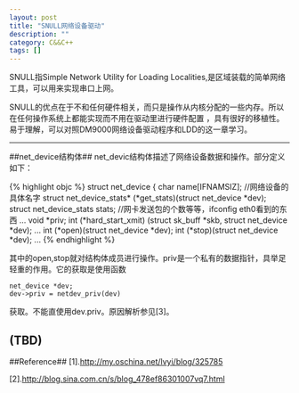 ```yaml
---
layout: post
title: "SNULL网络设备驱动"
description: ""
category: C&&C++
tags: []
---
```


SNULL指Simple Network Utility for Loading Localities,是区域装载的简单网络工具，可以用来实现串口上网。

SNULL的优点在于不和任何硬件相关，而只是操作从内核分配的一些内存。所以在任何操作系统上都能实现而不用在驱动里进行硬件配置
，具有很好的移植性。易于理解，可以对照DM9000网络设备驱动程序和LDD的这一章学习。

-------------------------------------------------------------

##net_device结构体##
net_devic结构体描述了网络设备数据和操作。部分定义如下：

{% highlight objc %}
struct net_device {
 char            name[IFNAMSIZ];    //网络设备的具体名字
 struct net_device_stats* (*get_stats)(struct net_device *dev);
 struct net_device_stats stats; 
 //网卡发送包的个数等等，ifconfig eth0看到的东西
 ...
 void   *priv; 
 int   (*hard_start_xmit) (struct sk_buff *skb,
          struct net_device *dev);
 ...
 int   (*open)(struct net_device *dev);
 int   (*stop)(struct net_device *dev);
 ...
{% endhighlight %}

其中的open,stop就对结构体成员进行操作。priv是一个私有的数据指针，具举足轻重的作用。它的获取是使用函数
 
    net_device *dev;
    dev->priv = netdev_priv(dev)
    
获取。不能直使用dev.priv。原因解析参见[3]。

(TBD)
--------------------------------------------------------------------

##Reference##
[1].http://my.oschina.net/lvyi/blog/325785

[2].http://blog.sina.com.cn/s/blog_478ef86301007vq7.html
